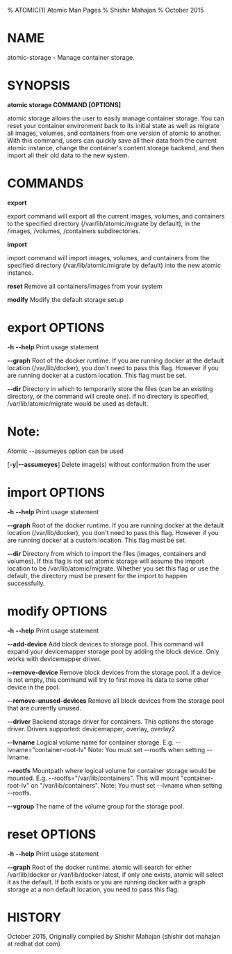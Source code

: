 % ATOMIC(1) Atomic Man Pages
% Shishir Mahajan
% October 2015
# NAME
atomic-storage - Manage container storage.

# SYNOPSIS
**atomic storage COMMAND [OPTIONS]**

atomic storage allows the user to easily
manage container storage.
You can reset your container environment back to its initial state as well
as migrate all images, volumes, and containers from one version of atomic
to another. With this command, users can quickly save all their data from
the current atomic instance, change the container's content storage backend,
and then import all their old data to the new system.

# COMMANDS
**export**

export command will export all the current images, volumes, and containers
to the specified directory (/var/lib/atomic/migrate by default), in the /images,
/volumes, /containers subdirectories.

**import**

import command will import images, volumes, and containers from the specified
directory (/var/lib/atomic/migrate by default) into the new atomic instance.

**reset**
	Remove all containers/images from your system

**modify**
	Modify the default storage setup

# export OPTIONS
**-h** **--help**
  Print usage statement

**--graph**
Root of the docker runtime. If you are running docker at the default
location (/var/lib/docker), you don't need to pass this flag. However
if you are running docker at a custom location. This flag must be set.

**--dir**
Directory in which to temporarily store the files (can be an existing
directory, or the command will create one). If no directory is specified,
/var/lib/atomic/migrate would be used as default.

# Note:
Atomic --assumeyes option can be used

[**-y|--assumeyes**]
  Delete image(s) without conformation from the user

# import OPTIONS
**-h** **--help**
  Print usage statement

**--graph**
Root of the docker runtime. If you are running docker at the default
location (/var/lib/docker), you don't need to pass this flag. However
if you are running docker at a custom location. This flag must be set.

**--dir**
Directory from which to import the files (images, containers and volumes).
If this flag is not set atomic storage will assume the import location to
be /var/lib/atomic/migrate. Whether you set this flag or use the default,
the directory must be present for the import to happen successfully.

# modify OPTIONS
**-h** **--help**
  Print usage statement

**--add-device**
Add block devices to storage pool. This command will expand your devicemapper
storage pool by adding the block device. Only works with devicemapper driver.

**--remove-device**
Remove block devices from the storage pool.  If a device is not empty, this
command will try to first move its data to some other device in the pool.

**--remove-unused-devices**
Remove all block devices from the storage pool that are currently unused.

**--driver**
Backend storage driver for containers.  This options the storage driver.
Drivers supported: devicemapper, overlay, overlay2

**--lvname**
Logical volume name for container storage.
E.g. --lvname="container-root-lv"
Note: You must set --rootfs when setting --lvname.

**--rootfs**
Mountpath where logical volume for container storage would be mounted.
E.g. --rootfs="/var/lib/containers". This will mount "container-root-lv"
on "/var/lib/containers".
Note: You must set --lvname when setting --rootfs.

**--vgroup**
The name of the volume group for the storage pool.

# reset OPTIONS
**-h** **--help**
  Print usage statement

**--graph**
Root of the docker runtime. atomic will search for either /var/lib/docker or /var/lib/docker-latest, if only one exists, atomic will select it as the default.  If both exists or you are running docker with a graph storage at a non default location, you need to pass this flag.

# HISTORY
October 2015, Originally compiled by Shishir Mahajan (shishir dot mahajan at redhat dot com)
